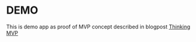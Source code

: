 # DEMO
This is demo app as proof of MVP concept described in blogpost [Thinking MVP](https://www.tomazic.pro/blog/thinking-mvp/)
